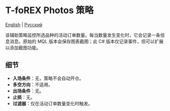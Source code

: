 # T-foREX Photos 策略
[English](README.md) | [Русский](README_ru.md)

该辅助策略监控所选品种的活动订单数量。每当数量发生变化时，它会记录一条信息消息。原始的 MQL 版本会保存图表截图；此 C# 版本仅记录事件，但可以扩展以添加截图功能。

## 细节

- **入场条件**：无，策略不会自动开仓。
- **多空方向**：不适用。
- **出场条件**：无。
- **止损**：无。
- **过滤器**：仅在活动订单数量变化时触发。
